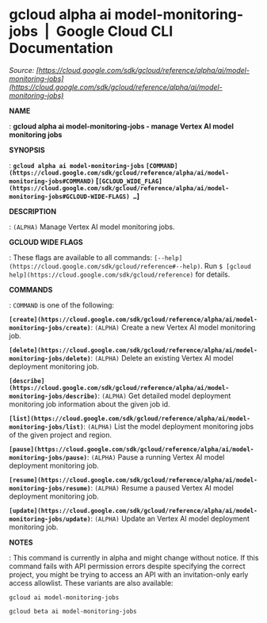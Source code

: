 # gcloud alpha ai model-monitoring-jobs  |  Google Cloud CLI Documentation

*Source: [https://cloud.google.com/sdk/gcloud/reference/alpha/ai/model-monitoring-jobs](https://cloud.google.com/sdk/gcloud/reference/alpha/ai/model-monitoring-jobs)*

**NAME**

: **gcloud alpha ai model-monitoring-jobs - manage Vertex AI model monitoring jobs**

**SYNOPSIS**

: **`gcloud alpha ai model-monitoring-jobs` `[COMMAND](https://cloud.google.com/sdk/gcloud/reference/alpha/ai/model-monitoring-jobs#COMMAND)` [`[GCLOUD_WIDE_FLAG](https://cloud.google.com/sdk/gcloud/reference/alpha/ai/model-monitoring-jobs#GCLOUD-WIDE-FLAGS) …`]**

**DESCRIPTION**

: `(ALPHA)` Manage Vertex AI model monitoring jobs.

**GCLOUD WIDE FLAGS**

: These flags are available to all commands: `[--help](https://cloud.google.com/sdk/gcloud/reference#--help)`.
Run `$ [gcloud help](https://cloud.google.com/sdk/gcloud/reference)` for details.

**COMMANDS**

: ``COMMAND`` is one of the following:

**`[create](https://cloud.google.com/sdk/gcloud/reference/alpha/ai/model-monitoring-jobs/create)`**:
`(ALPHA)` Create a new Vertex AI model monitoring job.

**`[delete](https://cloud.google.com/sdk/gcloud/reference/alpha/ai/model-monitoring-jobs/delete)`**:
`(ALPHA)` Delete an existing Vertex AI model deployment monitoring
job.

**`[describe](https://cloud.google.com/sdk/gcloud/reference/alpha/ai/model-monitoring-jobs/describe)`**:
`(ALPHA)` Get detailed model deployment monitoring job information
about the given job id.

**`[list](https://cloud.google.com/sdk/gcloud/reference/alpha/ai/model-monitoring-jobs/list)`**:
`(ALPHA)` List the model deployment monitoring jobs of the given
project and region.

**`[pause](https://cloud.google.com/sdk/gcloud/reference/alpha/ai/model-monitoring-jobs/pause)`**:
`(ALPHA)` Pause a running Vertex AI model deployment monitoring job.

**`[resume](https://cloud.google.com/sdk/gcloud/reference/alpha/ai/model-monitoring-jobs/resume)`**:
`(ALPHA)` Resume a paused Vertex AI model deployment monitoring job.

**`[update](https://cloud.google.com/sdk/gcloud/reference/alpha/ai/model-monitoring-jobs/update)`**:
`(ALPHA)` Update an Vertex AI model deployment monitoring job.

**NOTES**

: This command is currently in alpha and might change without notice. If this
command fails with API permission errors despite specifying the correct project,
you might be trying to access an API with an invitation-only early access
allowlist. These variants are also available:

```
gcloud ai model-monitoring-jobs
```

```
gcloud beta ai model-monitoring-jobs
```